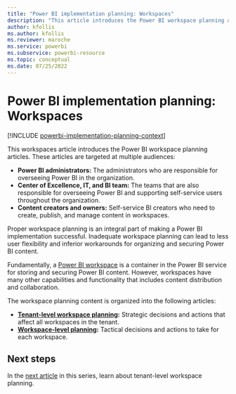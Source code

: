 ```yaml
---
title: "Power BI implementation planning: Workspaces"
description: "This article introduces the Power BI workspace planning articles."
author: kfollis
ms.author: kfollis
ms.reviewer: maroche
ms.service: powerbi
ms.subservice: powerbi-resource
ms.topic: conceptual
ms.date: 07/25/2022
---
```


# Power BI implementation planning: Workspaces

[!INCLUDE [powerbi-implementation-planning-context](includes/powerbi-implementation-planning-context.md)]

This workspaces article introduces the Power BI workspace planning articles. These articles are targeted at multiple audiences:

- **Power BI administrators:** The administrators who are responsible for overseeing Power BI in the organization.
- **Center of Excellence, IT, and BI team:** The teams that are also responsible for overseeing Power BI and supporting self-service users throughout the organization.
- **Content creators and owners:** Self-service BI creators who need to create, publish, and manage content in workspaces.

Proper workspace planning is an integral part of making a Power BI implementation successful. Inadequate workspace planning can lead to less user flexibility and inferior workarounds for organizing and securing Power BI content.

Fundamentally, a [Power BI workspace](/power-bi/collaborate-share/service-new-workspaces) is a container in the Power BI service for storing and securing Power BI content. However, workspaces have many other capabilities and functionality that includes content distribution and collaboration.

The workspace planning content is organized into the following articles:

- **[Tenant-level workspace planning](powerbi-implementation-planning-workspaces-tenant-level-planning.md):** Strategic decisions and actions that affect all workspaces in the tenant.
- **[Workspace-level planning](powerbi-implementation-planning-workspaces-workspace-level-planning.md):** Tactical decisions and actions to take for each workspace.

## Next steps

In the [next article](powerbi-implementation-planning-workspaces-tenant-level-planning.md) in this series, learn about tenant-level workspace planning.

